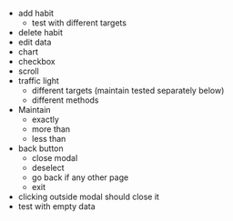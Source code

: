 - add habit
	- test with different targets
- delete habit
- edit data
- chart
- checkbox
- scroll
- traffic light
	- different targets (maintain tested separately below)
	- different methods
- Maintain
	- exactly
	- more than 
	- less than
- back button
	- close modal
	- deselect
	- go back if any other page
	- exit
- clicking outside modal should close it
- test with empty data